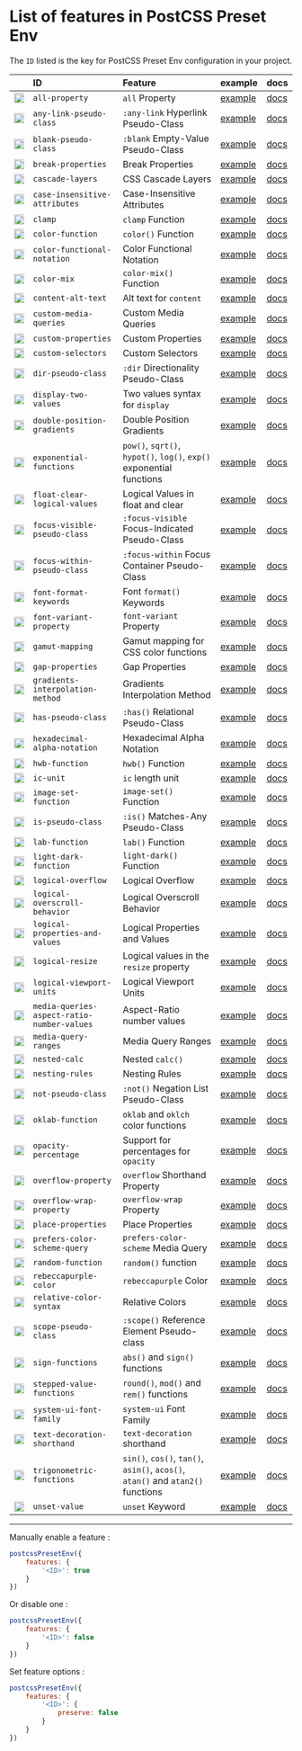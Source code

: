 # List of features in PostCSS Preset Env

The `ID` listed is the key for PostCSS Preset Env configuration in your project.

| | ID | Feature | example | docs |
|:--- |:--- |:--- |:--- |:--- |
| [<img alt="Baseline Status" src="https://cssdb.org/images/badges-baseline/all-property.svg" height="18">](https://cssdb.org/#all-property) | `all-property` | `all` Property | [example](https://preset-env.cssdb.org/features/#all-property) | [docs](https://github.com/maximkoretskiy/postcss-initial#readme) |
| [<img alt="Baseline Status" src="https://cssdb.org/images/badges-baseline/any-link-pseudo-class.svg" height="18">](https://cssdb.org/#any-link-pseudo-class) | `any-link-pseudo-class` | `:any-link` Hyperlink Pseudo-Class | [example](https://preset-env.cssdb.org/features/#any-link-pseudo-class) | [docs](https://github.com/csstools/postcss-plugins/tree/main/plugins/postcss-pseudo-class-any-link#readme) |
| [<img alt="Baseline Status" src="https://cssdb.org/images/badges-baseline/blank-pseudo-class.svg" height="18">](https://cssdb.org/#blank-pseudo-class) | `blank-pseudo-class` | `:blank` Empty-Value Pseudo-Class | [example](https://preset-env.cssdb.org/features/#blank-pseudo-class) | [docs](https://github.com/csstools/postcss-plugins/tree/main/plugins/css-blank-pseudo#readme) |
| [<img alt="Baseline Status" src="https://cssdb.org/images/badges-baseline/break-properties.svg" height="18">](https://cssdb.org/#break-properties) | `break-properties` | Break Properties | [example](https://preset-env.cssdb.org/features/#break-properties) | [docs](https://github.com/shrpne/postcss-page-break#readme) |
| [<img alt="Baseline Status" src="https://cssdb.org/images/badges-baseline/cascade-layers.svg" height="18">](https://cssdb.org/#cascade-layers) | `cascade-layers` | CSS Cascade Layers | [example](https://preset-env.cssdb.org/features/#cascade-layers) | [docs](https://github.com/csstools/postcss-plugins/tree/main/plugins/postcss-cascade-layers#readme) |
| [<img alt="Baseline Status" src="https://cssdb.org/images/badges-baseline/case-insensitive-attributes.svg" height="18">](https://cssdb.org/#case-insensitive-attributes) | `case-insensitive-attributes` | Case-Insensitive Attributes | [example](https://preset-env.cssdb.org/features/#case-insensitive-attributes) | [docs](https://github.com/csstools/postcss-plugins/tree/main/plugins/postcss-attribute-case-insensitive#readme) |
| [<img alt="Baseline Status" src="https://cssdb.org/images/badges-baseline/clamp.svg" height="18">](https://cssdb.org/#clamp) | `clamp` | `clamp` Function | [example](https://preset-env.cssdb.org/features/#clamp) | [docs](https://github.com/polemius/postcss-clamp#readme) |
| [<img alt="Baseline Status" src="https://cssdb.org/images/badges-baseline/color-function.svg" height="18">](https://cssdb.org/#color-function) | `color-function` | `color()` Function | [example](https://preset-env.cssdb.org/features/#color-function) | [docs](https://github.com/csstools/postcss-plugins/tree/main/plugins/postcss-color-function#readme) |
| [<img alt="Baseline Status" src="https://cssdb.org/images/badges-baseline/color-functional-notation.svg" height="18">](https://cssdb.org/#color-functional-notation) | `color-functional-notation` | Color Functional Notation | [example](https://preset-env.cssdb.org/features/#color-functional-notation) | [docs](https://github.com/csstools/postcss-plugins/tree/main/plugins/postcss-color-functional-notation#readme) |
| [<img alt="Baseline Status" src="https://cssdb.org/images/badges-baseline/color-mix.svg" height="18">](https://cssdb.org/#color-mix) | `color-mix` | `color-mix()` Function | [example](https://preset-env.cssdb.org/features/#color-mix) | [docs](https://github.com/csstools/postcss-plugins/tree/main/plugins/postcss-color-mix-function#readme) |
| [<img alt="Baseline Status" src="https://cssdb.org/images/badges-baseline/content-alt-text.svg" height="18">](https://cssdb.org/#content-alt-text) | `content-alt-text` | Alt text for `content` | [example](https://preset-env.cssdb.org/features/#content-alt-text) | [docs](https://github.com/csstools/postcss-plugins/tree/main/plugins/postcss-content-alt-text#readme) |
| [<img alt="Baseline Status" src="https://cssdb.org/images/badges-baseline/custom-media-queries.svg" height="18">](https://cssdb.org/#custom-media-queries) | `custom-media-queries` | Custom Media Queries | [example](https://preset-env.cssdb.org/features/#custom-media-queries) | [docs](https://github.com/csstools/postcss-plugins/tree/main/plugins/postcss-custom-media#readme) |
| [<img alt="Baseline Status" src="https://cssdb.org/images/badges-baseline/custom-properties.svg" height="18">](https://cssdb.org/#custom-properties) | `custom-properties` | Custom Properties | [example](https://preset-env.cssdb.org/features/#custom-properties) | [docs](https://github.com/csstools/postcss-plugins/tree/main/plugins/postcss-custom-properties#readme) |
| [<img alt="Baseline Status" src="https://cssdb.org/images/badges-baseline/custom-selectors.svg" height="18">](https://cssdb.org/#custom-selectors) | `custom-selectors` | Custom Selectors | [example](https://preset-env.cssdb.org/features/#custom-selectors) | [docs](https://github.com/csstools/postcss-plugins/tree/main/plugins/postcss-custom-selectors#readme) |
| [<img alt="Baseline Status" src="https://cssdb.org/images/badges-baseline/dir-pseudo-class.svg" height="18">](https://cssdb.org/#dir-pseudo-class) | `dir-pseudo-class` | `:dir` Directionality Pseudo-Class | [example](https://preset-env.cssdb.org/features/#dir-pseudo-class) | [docs](https://github.com/csstools/postcss-plugins/tree/main/plugins/postcss-dir-pseudo-class#readme) |
| [<img alt="Baseline Status" src="https://cssdb.org/images/badges-baseline/display-two-values.svg" height="18">](https://cssdb.org/#display-two-values) | `display-two-values` | Two values syntax for `display` | [example](https://preset-env.cssdb.org/features/#display-two-values) | [docs](https://github.com/csstools/postcss-plugins/tree/main/plugins/postcss-normalize-display-values#readme) |
| [<img alt="Baseline Status" src="https://cssdb.org/images/badges-baseline/double-position-gradients.svg" height="18">](https://cssdb.org/#double-position-gradients) | `double-position-gradients` | Double Position Gradients | [example](https://preset-env.cssdb.org/features/#double-position-gradients) | [docs](https://github.com/csstools/postcss-plugins/tree/main/plugins/postcss-double-position-gradients#readme) |
| [<img alt="Baseline Status" src="https://cssdb.org/images/badges-baseline/exponential-functions.svg" height="18">](https://cssdb.org/#exponential-functions) | `exponential-functions` | `pow()`, `sqrt()`, `hypot()`, `log()`, `exp()` exponential functions | [example](https://preset-env.cssdb.org/features/#exponential-functions) | [docs](https://github.com/csstools/postcss-plugins/tree/main/plugins/postcss-exponential-functions#readme) |
| [<img alt="Baseline Status" src="https://cssdb.org/images/badges-baseline/float-clear-logical-values.svg" height="18">](https://cssdb.org/#float-clear-logical-values) | `float-clear-logical-values` | Logical Values in float and clear | [example](https://preset-env.cssdb.org/features/#float-clear-logical-values) | [docs](https://github.com/csstools/postcss-plugins/tree/main/plugins/postcss-logical-float-and-clear#readme) |
| [<img alt="Baseline Status" src="https://cssdb.org/images/badges-baseline/focus-visible-pseudo-class.svg" height="18">](https://cssdb.org/#focus-visible-pseudo-class) | `focus-visible-pseudo-class` | `:focus-visible` Focus-Indicated Pseudo-Class | [example](https://preset-env.cssdb.org/features/#focus-visible-pseudo-class) | [docs](https://github.com/csstools/postcss-plugins/tree/main/plugins/postcss-focus-visible#readme) |
| [<img alt="Baseline Status" src="https://cssdb.org/images/badges-baseline/focus-within-pseudo-class.svg" height="18">](https://cssdb.org/#focus-within-pseudo-class) | `focus-within-pseudo-class` | `:focus-within` Focus Container Pseudo-Class | [example](https://preset-env.cssdb.org/features/#focus-within-pseudo-class) | [docs](https://github.com/csstools/postcss-plugins/tree/main/plugins/postcss-focus-within#readme) |
| [<img alt="Baseline Status" src="https://cssdb.org/images/badges-baseline/font-format-keywords.svg" height="18">](https://cssdb.org/#font-format-keywords) | `font-format-keywords` | Font `format()` Keywords | [example](https://preset-env.cssdb.org/features/#font-format-keywords) | [docs](https://github.com/valtlai/postcss-font-format-keywords#readme) |
| [<img alt="Baseline Status" src="https://cssdb.org/images/badges-baseline/font-variant-property.svg" height="18">](https://cssdb.org/#font-variant-property) | `font-variant-property` | `font-variant` Property | [example](https://preset-env.cssdb.org/features/#font-variant-property) | [docs](https://github.com/postcss/postcss-font-variant#readme) |
| [<img alt="Baseline Status" src="https://cssdb.org/images/badges-baseline/gamut-mapping.svg" height="18">](https://cssdb.org/#gamut-mapping) | `gamut-mapping` | Gamut mapping for CSS color functions | [example](https://preset-env.cssdb.org/features/#gamut-mapping) | [docs](https://github.com/csstools/postcss-plugins/tree/main/plugins/postcss-gamut-mapping#readme) |
| [<img alt="Baseline Status" src="https://cssdb.org/images/badges-baseline/gap-properties.svg" height="18">](https://cssdb.org/#gap-properties) | `gap-properties` | Gap Properties | [example](https://preset-env.cssdb.org/features/#gap-properties) | [docs](https://github.com/csstools/postcss-plugins/tree/main/plugins/postcss-gap-properties#readme) |
| [<img alt="Baseline Status" src="https://cssdb.org/images/badges-baseline/gradients-interpolation-method.svg" height="18">](https://cssdb.org/#gradients-interpolation-method) | `gradients-interpolation-method` | Gradients Interpolation Method | [example](https://preset-env.cssdb.org/features/#gradients-interpolation-method) | [docs](https://github.com/csstools/postcss-plugins/tree/main/plugins/postcss-gradients-interpolation-method#readme) |
| [<img alt="Baseline Status" src="https://cssdb.org/images/badges-baseline/has-pseudo-class.svg" height="18">](https://cssdb.org/#has-pseudo-class) | `has-pseudo-class` | `:has()` Relational Pseudo-Class | [example](https://preset-env.cssdb.org/features/#has-pseudo-class) | [docs](https://github.com/csstools/postcss-plugins/tree/main/plugins/css-has-pseudo#readme) |
| [<img alt="Baseline Status" src="https://cssdb.org/images/badges-baseline/hexadecimal-alpha-notation.svg" height="18">](https://cssdb.org/#hexadecimal-alpha-notation) | `hexadecimal-alpha-notation` | Hexadecimal Alpha Notation | [example](https://preset-env.cssdb.org/features/#hexadecimal-alpha-notation) | [docs](https://github.com/csstools/postcss-plugins/tree/main/plugins/postcss-color-hex-alpha#readme) |
| [<img alt="Baseline Status" src="https://cssdb.org/images/badges-baseline/hwb-function.svg" height="18">](https://cssdb.org/#hwb-function) | `hwb-function` | `hwb()` Function | [example](https://preset-env.cssdb.org/features/#hwb-function) | [docs](https://github.com/csstools/postcss-plugins/tree/main/plugins/postcss-hwb-function#readme) |
| [<img alt="Baseline Status" src="https://cssdb.org/images/badges-baseline/ic-unit.svg" height="18">](https://cssdb.org/#ic-unit) | `ic-unit` | `ic` length unit | [example](https://preset-env.cssdb.org/features/#ic-unit) | [docs](https://github.com/csstools/postcss-plugins/tree/main/plugins/postcss-ic-unit#readme) |
| [<img alt="Baseline Status" src="https://cssdb.org/images/badges-baseline/image-set-function.svg" height="18">](https://cssdb.org/#image-set-function) | `image-set-function` | `image-set()` Function | [example](https://preset-env.cssdb.org/features/#image-set-function) | [docs](https://github.com/csstools/postcss-plugins/tree/main/plugins/postcss-image-set-function#readme) |
| [<img alt="Baseline Status" src="https://cssdb.org/images/badges-baseline/is-pseudo-class.svg" height="18">](https://cssdb.org/#is-pseudo-class) | `is-pseudo-class` | `:is()` Matches-Any Pseudo-Class | [example](https://preset-env.cssdb.org/features/#is-pseudo-class) | [docs](https://github.com/csstools/postcss-plugins/tree/main/plugins/postcss-is-pseudo-class#readme) |
| [<img alt="Baseline Status" src="https://cssdb.org/images/badges-baseline/lab-function.svg" height="18">](https://cssdb.org/#lab-function) | `lab-function` | `lab()` Function | [example](https://preset-env.cssdb.org/features/#lab-function) | [docs](https://github.com/csstools/postcss-plugins/tree/main/plugins/postcss-lab-function#readme) |
| [<img alt="Baseline Status" src="https://cssdb.org/images/badges-baseline/light-dark-function.svg" height="18">](https://cssdb.org/#light-dark-function) | `light-dark-function` | `light-dark()` Function | [example](https://preset-env.cssdb.org/features/#light-dark-function) | [docs](https://github.com/csstools/postcss-plugins/tree/main/plugins/postcss-light-dark-function#readme) |
| [<img alt="Baseline Status" src="https://cssdb.org/images/badges-baseline/logical-overflow.svg" height="18">](https://cssdb.org/#logical-overflow) | `logical-overflow` | Logical Overflow | [example](https://preset-env.cssdb.org/features/#logical-overflow) | [docs](https://github.com/csstools/postcss-plugins/tree/main/plugins/postcss-logical-overflow#readme) |
| [<img alt="Baseline Status" src="https://cssdb.org/images/badges-baseline/logical-overscroll-behavior.svg" height="18">](https://cssdb.org/#logical-overscroll-behavior) | `logical-overscroll-behavior` | Logical Overscroll Behavior | [example](https://preset-env.cssdb.org/features/#logical-overscroll-behavior) | [docs](https://github.com/csstools/postcss-plugins/tree/main/plugins/postcss-logical-overscroll-behavior#readme) |
| [<img alt="Baseline Status" src="https://cssdb.org/images/badges-baseline/logical-properties-and-values.svg" height="18">](https://cssdb.org/#logical-properties-and-values) | `logical-properties-and-values` | Logical Properties and Values | [example](https://preset-env.cssdb.org/features/#logical-properties-and-values) | [docs](https://github.com/csstools/postcss-plugins/tree/main/plugins/postcss-logical#readme) |
| [<img alt="Baseline Status" src="https://cssdb.org/images/badges-baseline/logical-resize.svg" height="18">](https://cssdb.org/#logical-resize) | `logical-resize` | Logical values in the `resize` property | [example](https://preset-env.cssdb.org/features/#logical-resize) | [docs](https://github.com/csstools/postcss-plugins/tree/main/plugins/postcss-logical-resize#readme) |
| [<img alt="Baseline Status" src="https://cssdb.org/images/badges-baseline/logical-viewport-units.svg" height="18">](https://cssdb.org/#logical-viewport-units) | `logical-viewport-units` | Logical Viewport Units | [example](https://preset-env.cssdb.org/features/#logical-viewport-units) | [docs](https://github.com/csstools/postcss-plugins/tree/main/plugins/postcss-logical-viewport-units#readme) |
| [<img alt="Baseline Status" src="https://cssdb.org/images/badges-baseline/media-queries-aspect-ratio-number-values.svg" height="18">](https://cssdb.org/#media-queries-aspect-ratio-number-values) | `media-queries-aspect-ratio-number-values` | Aspect-Ratio number values | [example](https://preset-env.cssdb.org/features/#media-queries-aspect-ratio-number-values) | [docs](https://github.com/csstools/postcss-plugins/tree/main/plugins/postcss-media-queries-aspect-ratio-number-values#readme) |
| [<img alt="Baseline Status" src="https://cssdb.org/images/badges-baseline/media-query-ranges.svg" height="18">](https://cssdb.org/#media-query-ranges) | `media-query-ranges` | Media Query Ranges | [example](https://preset-env.cssdb.org/features/#media-query-ranges) | [docs](https://github.com/csstools/postcss-plugins/tree/main/plugins/postcss-media-minmax#readme) |
| [<img alt="Baseline Status" src="https://cssdb.org/images/badges-baseline/nested-calc.svg" height="18">](https://cssdb.org/#nested-calc) | `nested-calc` | Nested `calc()` | [example](https://preset-env.cssdb.org/features/#nested-calc) | [docs](https://github.com/csstools/postcss-plugins/tree/main/plugins/postcss-nested-calc#readme) |
| [<img alt="Baseline Status" src="https://cssdb.org/images/badges-baseline/nesting-rules.svg" height="18">](https://cssdb.org/#nesting-rules) | `nesting-rules` | Nesting Rules | [example](https://preset-env.cssdb.org/features/#nesting-rules) | [docs](https://github.com/csstools/postcss-plugins/tree/main/plugins/postcss-nesting#readme) |
| [<img alt="Baseline Status" src="https://cssdb.org/images/badges-baseline/not-pseudo-class.svg" height="18">](https://cssdb.org/#not-pseudo-class) | `not-pseudo-class` | `:not()` Negation List Pseudo-Class | [example](https://preset-env.cssdb.org/features/#not-pseudo-class) | [docs](https://github.com/csstools/postcss-plugins/tree/main/plugins/postcss-selector-not#readme) |
| [<img alt="Baseline Status" src="https://cssdb.org/images/badges-baseline/oklab-function.svg" height="18">](https://cssdb.org/#oklab-function) | `oklab-function` | `oklab` and `oklch` color functions | [example](https://preset-env.cssdb.org/features/#oklab-function) | [docs](https://github.com/csstools/postcss-plugins/tree/main/plugins/postcss-oklab-function#readme) |
| [<img alt="Baseline Status" src="https://cssdb.org/images/badges-baseline/opacity-percentage.svg" height="18">](https://cssdb.org/#opacity-percentage) | `opacity-percentage` | Support for percentages for `opacity` | [example](https://preset-env.cssdb.org/features/#opacity-percentage) | [docs](https://github.com/mrcgrtz/postcss-opacity-percentage#readme) |
| [<img alt="Baseline Status" src="https://cssdb.org/images/badges-baseline/overflow-property.svg" height="18">](https://cssdb.org/#overflow-property) | `overflow-property` | `overflow` Shorthand Property | [example](https://preset-env.cssdb.org/features/#overflow-property) | [docs](https://github.com/csstools/postcss-plugins/tree/main/plugins/postcss-overflow-shorthand#readme) |
| [<img alt="Baseline Status" src="https://cssdb.org/images/badges-baseline/overflow-wrap-property.svg" height="18">](https://cssdb.org/#overflow-wrap-property) | `overflow-wrap-property` | `overflow-wrap` Property | [example](https://preset-env.cssdb.org/features/#overflow-wrap-property) | [docs](https://github.com/mattdimu/postcss-replace-overflow-wrap#readme) |
| [<img alt="Baseline Status" src="https://cssdb.org/images/badges-baseline/place-properties.svg" height="18">](https://cssdb.org/#place-properties) | `place-properties` | Place Properties | [example](https://preset-env.cssdb.org/features/#place-properties) | [docs](https://github.com/csstools/postcss-plugins/tree/main/plugins/postcss-place#readme) |
| [<img alt="Baseline Status" src="https://cssdb.org/images/badges-baseline/prefers-color-scheme-query.svg" height="18">](https://cssdb.org/#prefers-color-scheme-query) | `prefers-color-scheme-query` | `prefers-color-scheme` Media Query | [example](https://preset-env.cssdb.org/features/#prefers-color-scheme-query) | [docs](https://github.com/csstools/postcss-plugins/tree/main/plugins/css-prefers-color-scheme#readme) |
| [<img alt="Baseline Status" src="https://cssdb.org/images/badges-baseline/random-function.svg" height="18">](https://cssdb.org/#random-function) | `random-function` | `random()` function | [example](https://preset-env.cssdb.org/features/#random-function) | [docs](https://github.com/csstools/postcss-plugins/tree/main/plugins/postcss-random-function#readme) |
| [<img alt="Baseline Status" src="https://cssdb.org/images/badges-baseline/rebeccapurple-color.svg" height="18">](https://cssdb.org/#rebeccapurple-color) | `rebeccapurple-color` | `rebeccapurple` Color | [example](https://preset-env.cssdb.org/features/#rebeccapurple-color) | [docs](https://github.com/csstools/postcss-plugins/tree/main/plugins/postcss-color-rebeccapurple#readme) |
| [<img alt="Baseline Status" src="https://cssdb.org/images/badges-baseline/relative-color-syntax.svg" height="18">](https://cssdb.org/#relative-color-syntax) | `relative-color-syntax` | Relative Colors | [example](https://preset-env.cssdb.org/features/#relative-color-syntax) | [docs](https://github.com/csstools/postcss-plugins/tree/main/plugins/postcss-relative-color-syntax#readme) |
| [<img alt="Baseline Status" src="https://cssdb.org/images/badges-baseline/scope-pseudo-class.svg" height="18">](https://cssdb.org/#scope-pseudo-class) | `scope-pseudo-class` | `:scope()` Reference Element Pseudo-class | [example](https://preset-env.cssdb.org/features/#scope-pseudo-class) | [docs](https://github.com/csstools/postcss-plugins/tree/main/plugins/postcss-scope-pseudo-class#readme) |
| [<img alt="Baseline Status" src="https://cssdb.org/images/badges-baseline/sign-functions.svg" height="18">](https://cssdb.org/#sign-functions) | `sign-functions` | `abs()` and `sign()` functions | [example](https://preset-env.cssdb.org/features/#sign-functions) | [docs](https://github.com/csstools/postcss-plugins/tree/main/plugins/postcss-sign-functions#readme) |
| [<img alt="Baseline Status" src="https://cssdb.org/images/badges-baseline/stepped-value-functions.svg" height="18">](https://cssdb.org/#stepped-value-functions) | `stepped-value-functions` | `round()`, `mod()` and `rem()` functions | [example](https://preset-env.cssdb.org/features/#stepped-value-functions) | [docs](https://github.com/csstools/postcss-plugins/tree/main/plugins/postcss-stepped-value-functions#readme) |
| [<img alt="Baseline Status" src="https://cssdb.org/images/badges-baseline/system-ui-font-family.svg" height="18">](https://cssdb.org/#system-ui-font-family) | `system-ui-font-family` | `system-ui` Font Family | [example](https://preset-env.cssdb.org/features/#system-ui-font-family) | [docs](https://github.com/JLHwung/postcss-font-family-system-ui#readme) |
| [<img alt="Baseline Status" src="https://cssdb.org/images/badges-baseline/text-decoration-shorthand.svg" height="18">](https://cssdb.org/#text-decoration-shorthand) | `text-decoration-shorthand` | `text-decoration` shorthand | [example](https://preset-env.cssdb.org/features/#text-decoration-shorthand) | [docs](https://github.com/csstools/postcss-plugins/tree/main/plugins/postcss-text-decoration-shorthand#readme) |
| [<img alt="Baseline Status" src="https://cssdb.org/images/badges-baseline/trigonometric-functions.svg" height="18">](https://cssdb.org/#trigonometric-functions) | `trigonometric-functions` | `sin()`, `cos()`, `tan()`, `asin()`, `acos()`, `atan()` and `atan2()` functions | [example](https://preset-env.cssdb.org/features/#trigonometric-functions) | [docs](https://github.com/csstools/postcss-plugins/tree/main/plugins/postcss-trigonometric-functions#readme) |
| [<img alt="Baseline Status" src="https://cssdb.org/images/badges-baseline/unset-value.svg" height="18">](https://cssdb.org/#unset-value) | `unset-value` | `unset` Keyword | [example](https://preset-env.cssdb.org/features/#unset-value) | [docs](https://github.com/csstools/postcss-plugins/tree/main/plugins/postcss-unset-value#readme) |


-------

Manually enable a feature :

```js
postcssPresetEnv({
	features: {
		'<ID>': true
	}
})
```

Or disable one :

```js
postcssPresetEnv({
	features: {
		'<ID>': false
	}
})
```

Set feature options :

```js
postcssPresetEnv({
	features: {
		'<ID>': {
			preserve: false
		}
	}
})
```
